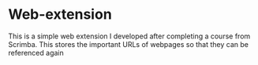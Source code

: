 # Web-extension
This is a simple web extension I developed after completing a course from Scrimba. This stores the important URLs of webpages so that they can be referenced again
